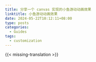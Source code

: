 ```yaml
---
title: 分享一个 canvas 实现的小鱼游动动画效果
linktitle: 小鱼游动动画效果
date: 2024-05-22T10:12:11+08:00
type: posts
categories:
  - Guides
tags:
  - customization
---
```


{{< missing-translation >}}
